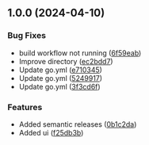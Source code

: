 ## 1.0.0 (2024-04-10)


### Bug Fixes

* build workflow not running ([6f59eab](https://github.com/crimera/nyaa-magnet-extractor/commit/6f59eab27e60c67fa61970ec134e7377febe4bf8))
* Improve directory ([ec2bdd7](https://github.com/crimera/nyaa-magnet-extractor/commit/ec2bdd72cb454a06b0a5f76b62e99e76be998312))
* Update go.yml ([e710345](https://github.com/crimera/nyaa-magnet-extractor/commit/e710345d9dd5ef3a42591626cf99a471490b9fc9))
* Update go.yml ([5249917](https://github.com/crimera/nyaa-magnet-extractor/commit/524991727900e21d90d06a3aa91fd347ae712850))
* Update go.yml ([3f3cd6f](https://github.com/crimera/nyaa-magnet-extractor/commit/3f3cd6f42fd789c003007c1df0ed469172744d61))


### Features

* Added semantic releases ([0b1c2da](https://github.com/crimera/nyaa-magnet-extractor/commit/0b1c2dabd25443db1b89ad9734b2cdcb8a2ad66c))
* Added ui ([f25db3b](https://github.com/crimera/nyaa-magnet-extractor/commit/f25db3b8ad7fc071eda3d7a3e7292465768f4ad7))
